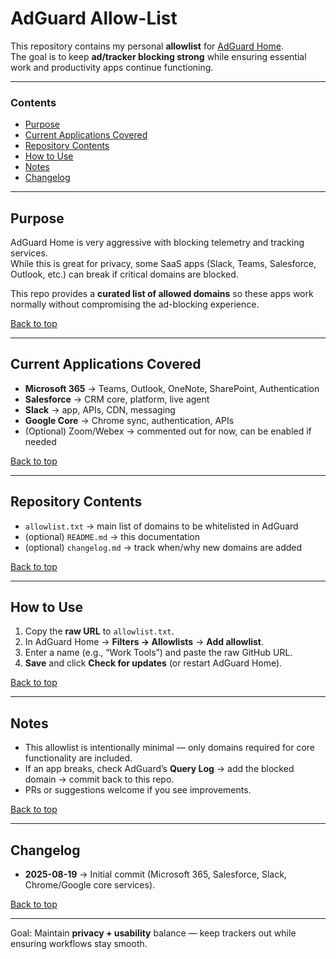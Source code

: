 # AdGuard Allow-List

This repository contains my personal **allowlist** for [AdGuard Home](https://adguard.com/en/adguard-home/overview.html).  
The goal is to keep **ad/tracker blocking strong** while ensuring essential work and productivity apps continue functioning.

---

### Contents
- [Purpose](#purpose)
- [Current Applications Covered](#current-applications-covered)
- [Repository Contents](#repository-contents)
- [How to Use](#how-to-use)
- [Notes](#notes)
- [Changelog](#changelog)

---

## Purpose
AdGuard Home is very aggressive with blocking telemetry and tracking services.  
While this is great for privacy, some SaaS apps (Slack, Teams, Salesforce, Outlook, etc.) can break if critical domains are blocked.

This repo provides a **curated list of allowed domains** so these apps work normally without compromising the ad-blocking experience.  

[Back to top](#readme)

---

## Current Applications Covered
- **Microsoft 365** → Teams, Outlook, OneNote, SharePoint, Authentication  
- **Salesforce** → CRM core, platform, live agent  
- **Slack** → app, APIs, CDN, messaging  
- **Google Core** → Chrome sync, authentication, APIs  
- (Optional) Zoom/Webex → commented out for now, can be enabled if needed  

[Back to top](#readme)

---

## Repository Contents
- `allowlist.txt` → main list of domains to be whitelisted in AdGuard  
- (optional) `README.md` → this documentation  
- (optional) `changelog.md` → track when/why new domains are added  

[Back to top](#readme)

---

## How to Use
1. Copy the **raw URL** to `allowlist.txt`.  
2. In AdGuard Home → **Filters → Allowlists** → **Add allowlist**.  
3. Enter a name (e.g., “Work Tools”) and paste the raw GitHub URL.  
4. **Save** and click **Check for updates** (or restart AdGuard Home).  

[Back to top](#readme)

---

## Notes
- This allowlist is intentionally minimal — only domains required for core functionality are included.  
- If an app breaks, check AdGuard’s **Query Log** → add the blocked domain → commit back to this repo.  
- PRs or suggestions welcome if you see improvements.  

[Back to top](#readme)

---

## Changelog
- **2025-08-19** → Initial commit (Microsoft 365, Salesforce, Slack, Chrome/Google core services).  

[Back to top](#readme)

---

Goal: Maintain **privacy + usability** balance — keep trackers out while ensuring workflows stay smooth.  
